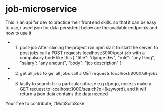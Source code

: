 # job-microservice
This is an api for dev to practice their front end skills. so that it can be easy to use, i used json for data persistent below are the available endpoints and how to use it
* 1. post-job
After cloning the project run npm start to start the server, to post jobs call a POST requests localhost:3000/post-job with a compulsory body like this
  {
        "title": "djange dev",
        "role": "any thing",
        "salary": "any amount",
        "body": "job description"
    }
 * 2. get all jobs
 to get all jobs call a GET requests localhost:3000/all-jobs
 
 * 3. lastly to search for a particular phrase e.g django, node.js make a GET request to localhost:3000/search?q={keyword}, and it will return a json data contains the data needed
 
 Your free to contribute, #MotiSoroSoke
 
